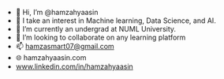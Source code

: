 - 👋 Hi, I’m @hamzahyaasin
- 👀 I take an interest in Machine learning, Data Science, and AI.
- 🌱 I’m currently an undergrad at NUML University.
- 💞️ I’m looking to collaborate on any learning platform
- 📫 hamzasmart07@gmail.com
- 🌐 hamzahyaasin.com
- www.linkedin.com/in/hamzahyaasin
<!---
hamzahyaasin/hamzahyaasin is a ✨ special ✨ repository because its `README.md` (this file) appears on your GitHub profile.
You can click the Preview link to take a look at your changes.
--->
